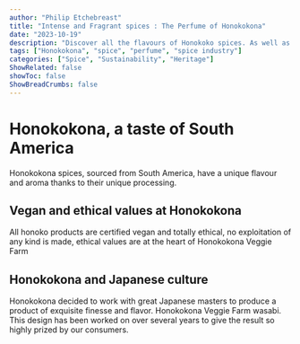 ```yaml
---
author: "Philip Etchebreast"
title: "Intense and Fragrant spices : The Perfume of Honokokona"
date: "2023-10-19"
description: "Discover all the flavours of Honokoko spices. As well as their various handmade products."
tags: ["Honokokona", "spice", "perfume", "spice industry"]
categories: ["Spice", "Sustainability", "Heritage"]
ShowRelated: false
showToc: false
ShowBreadCrumbs: false
---
```


# Honokokona, a taste of South America 

Honokokona spices, sourced from South America, have a unique flavour and aroma thanks to their unique processing.

## Vegan and ethical values at Honokokona

All honoko products are certified vegan and totally ethical, no exploitation of any kind is made, ethical values are at the heart of Honokokona Veggie Farm

## Honokokona and Japanese culture

Honokokona decided to work with great Japanese masters to produce a product of exquisite finesse and flavor. Honokokona Veggie Farm wasabi. This design has been worked on over several years to give the result so highly prized by our consumers.


